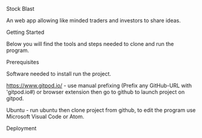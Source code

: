 Stock Blast 

An web app allowing like minded traders and investors to share ideas. 

Getting Started

Below you will find the tools and steps needed to clone and run the program.

Prerequisites

Software needed to install run the project.

https://www.gitpod.io/ - use manual prefixing (Prefix any GitHub-URL with 'gitpod.io#) or browser extension then go to github to launch project on gitpod.

Ubuntu - run ubuntu then clone project from github, to edit the program use Microsoft Visual Code or Atom. 

Deployment

